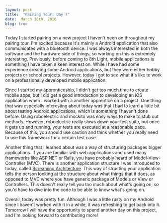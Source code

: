 ```yaml
---
layout: post
title:  "Pairing Tour: Day 7"
date:  March 16th, 2016
blog: true
---
```


Today I started pairing on a new project I haven't been on throughout my pairing tour. I'm excited because It's mainly a Android application that also communicates with a bluetooth device. I was always interested in both the software and the hardware side of things, so working on this is extremely interesting. Previously, before coming to 8th Light, mobile applications is something I have taken a keen interest on. While I have had some experience creating some Android applications, but they were either hobby projects or school projects. However, today I got to see what it's like to work on a professionally developed mobile application.

Since I started my apprenticeship, I didn't get too much time to create mobile apps, but I did get a good introduction to developing an iOS application when I worked with a another apprentice on a project. One thing that was especially interesting about today was that I had to learn a little bit about testing Android applications, which is something I haven't done before. Using roboelectric and mockito was easy ways to make to stub out methods. However, roboelectric really slows down your test suite, but once it gets up and running, your tests are executed at a reasonable pace. Because of this, you should use caution and think whether you really need to use this framework for a certain test case.   

Another thing that I learned about was a way of structuring packages bigger applications. If you are familiar with web applications and used many frameworks like ASP.NET or Rails, you have probably heard of Model-View-Controller (MVC). There is another application structure I was introduced to today, called [Screaming Architecture](https://blog.8thlight.com/uncle-bob/2011/09/30/Screaming-Architecture.html). This way of structing your application tells the person looking at the structure about what things that it does, as opposed to MVC where you have generic package of Models or View or Controllers. This doesn't really tell you too much about what's going on, so you'd have to dive into the code to be able to know what's going on. 

Overall, today was pretty fun. Although I was a little rusty on my Android since I haven't worked with it in a while, it was refreshing to get back into it. Tomorrow I will have the opportunity to spend another day on this project, and I'm looking forward to contributing more! 
